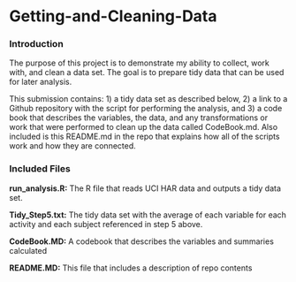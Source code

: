 # Getting-and-Cleaning-Data


### Introduction

The purpose of this project is to demonstrate my ability to collect, work with, and clean a data set. The goal is to prepare tidy data that can be used for later analysis. 

This submission contains: 1) a tidy data set as described below, 2) a link to a Github repository with the script for performing the analysis, and 3) a code book that describes the variables, the data, and any transformations or work that were performed to clean up the data called CodeBook.md. Also included is this README.md in the repo that explains how all of the scripts work and how they are connected.

### Included Files

**run_analysis.R:** The R file that reads UCI HAR data and outputs a tidy data set. 

**Tidy_Step5.txt:** The tidy data set with the average of each variable for each activity and each subject referenced in step 5 above.

**CodeBook.MD:** A codebook that describes the variables and summaries calculated

**README.MD:** This file that includes a description of repo contents
